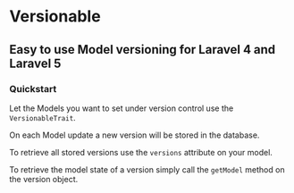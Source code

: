 # Versionable
## Easy to use Model versioning for Laravel 4 and Laravel 5

### Quickstart


Let the Models you want to set under version control use the `VersionableTrait`.

On each Model update a new version will be stored in the database.

To retrieve all stored versions use the `versions` attribute on your model.

To retrieve the model state of a version simply call the `getModel` method on the  version object.